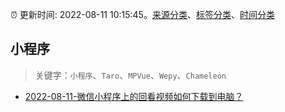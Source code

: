 :alarm_clock: 更新时间: 2022-08-11 10:15:45。[来源分类](../README.md)、[标签分类](../TAGS.md)、[时间分类](../TIMELINE.md)

## 小程序


> 关键字：`小程序`、`Taro`、`MPVue`、`Wepy`、`Chameleon`



- [2022-08-11-微信小程序上的回看视频如何下载到电脑？](https://www.v2ex.com/t/872233) 